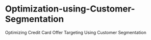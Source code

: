 # Optimization-using-Customer-Segmentation
Optimizing Credit Card Offer Targeting Using Customer Segmentation
